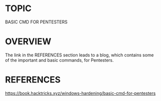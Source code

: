 # TOPIC
BASIC CMD FOR PENTESTERS

# OVERVIEW
The link in the REFERENCES section leads to a blog, which contains some of the important and basic commands, for 
Pentesters.

# REFERENCES
https://book.hacktricks.xyz/windows-hardening/basic-cmd-for-pentesters
